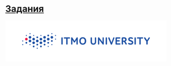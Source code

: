 # [Задания](https://github.com/Escaper2/ITMO-Algorithms-Labs/blob/master/2%20%D1%81%D0%B5%D0%BC%D0%B5%D1%81%D1%82%D1%80/10lab/problems10.pdf)


<img src=https://github.com/Escaper2/ITMO-Algorithms-Labs/blob/master/itmolog.png>
